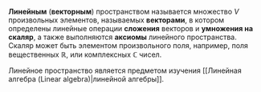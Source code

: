 **Линейным** (**векторным**) пространством называется множество $V$ произвольных элементов, называемых **векторами**, в котором определены линейные операции **сложения** векторов и **умножения на скаляр**, а также выполняются **аксиомы** линейного пространства. Скаляр может быть элементом произвольного поля, например, поля вещественных $\mathbb{R}$, или комплексных $\mathbb{C}$ чисел.

Линейное пространство является предметом изучения [[Линейная алгебра (Linear algebra)|линейной алгебры]].